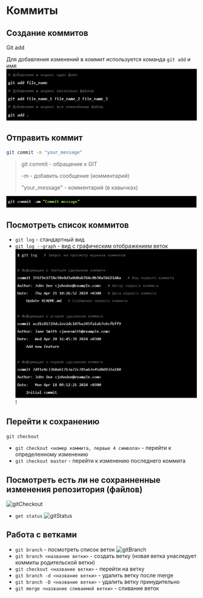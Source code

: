 # Коммиты

## Создание коммитов
Git add

Для добавления изменений в коммит используется команда `git add` и имя
![gitAdd](photos/image.png)


## Отправить коммит
```bash
git commit -m "your_message"
```
> git commit - обращение к GIT
>
>-m - добавить сообщение (комментарий)
>
>"your_message" - комментарий (в кавычках)

![gitCommit](photos/commit.png)

## Посмотреть список коммитов
* `git log` - стандартный вид
* `git log --graph` - вид с графическим отображением веток
![gitLog](photos/log.png)
!


## Перейти к сохранению
 ```git checkout```
* ```git checkout <номер коммита, первые 4 символа>``` - перейти к определенному изменению 
* ```git checkout master``` - перейти к изменению последнего коммита 
## Посмотреть есть ли не сохранненные изменения репозитория (файлов)
![gitCheckout](photos/checkout.png)
* ```get status```
![gitStatus](photos/status.png)

## Работа с ветками
* ```git branch``` - посмотреть список веток ![gitBranch](photos/branch.png)
* ```git branch <название ветки>``` - создать ветку (новая ветка унаследует коммиты родительской ветки) 
* ```git checkout <название ветки>``` - перейти на ветку 
* ```git branch -d <название ветки>``` - удалить ветку после merge 
* ```git branch -D <название ветки>``` - удалить ветку принудительно 
* ```git merge <название сливаемой ветки>``` - сливание веток 
